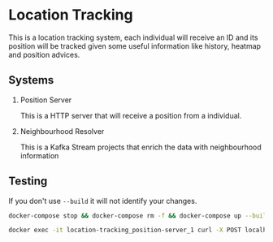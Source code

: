 # Location Tracking

This is a location tracking system, each individual will receive an ID and its position will be tracked given some useful information like history, heatmap and position advices.

## Systems

1. Position Server

   This is a HTTP server that will receive a position from a individual.

2. Neighbourhood Resolver

   This is a Kafka Stream projects that enrich the data with neighbourhood information

## Testing

If you don't use `--build` it will not identify your changes.

```bash
docker-compose stop && docker-compose rm -f && docker-compose up --build -d
```

```bash
docker exec -it location-tracking_position-server_1 curl -X POST localhost:8080/position  -H 'Content-Type: application/json' -d '{"ownerId": "12313", "location": {"lat": 124, "lon":112321}}'
```